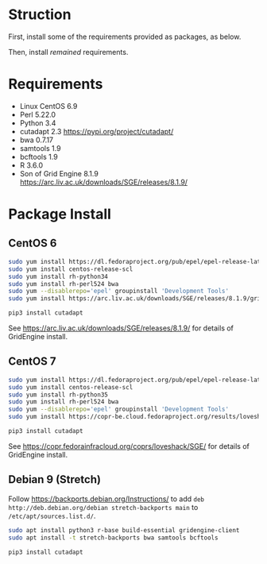 # Struction

First, install some of the requirements provided as packages, as below.

Then, install *remained* requirements.

# Requirements

 * Linux CentOS 6.9
 * Perl 5.22.0
 * Python 3.4
 * cutadapt 2.3 <https://pypi.org/project/cutadapt/>
 * bwa 0.7.17
 * samtools 1.9
 * bcftools 1.9
 * R 3.6.0
 * Son of Grid Engine 8.1.9 <https://arc.liv.ac.uk/downloads/SGE/releases/8.1.9/>

# Package Install

## CentOS 6

```bash
sudo yum install https://dl.fedoraproject.org/pub/epel/epel-release-latest-6.noarch.rpm
sudo yum install centos-release-scl
sudo yum install rh-python34
sudo yum install rh-perl524 bwa
sudo yum --disablerepo='epel' groupinstall 'Development Tools'
sudo yum install https://arc.liv.ac.uk/downloads/SGE/releases/8.1.9/gridengine-8.1.9-1.el6.x86_64.rpm

pip3 install cutadapt
```

See <https://arc.liv.ac.uk/downloads/SGE/releases/8.1.9/> for details of GridEngine install.

## CentOS 7

```bash
sudo yum install https://dl.fedoraproject.org/pub/epel/epel-release-latest-7.noarch.rpm
sudo yum install centos-release-scl
sudo yum install rh-python35
sudo yum install rh-perl524 bwa
sudo yum --disablerepo='epel' groupinstall 'Development Tools'
sudo yum install https://copr-be.cloud.fedoraproject.org/results/loveshack/SGE/epel-7-x86_64/00756477-gridengine/gridengine-8.1.9-2.el7.x86_64.rpm

pip3 install cutadapt
```

See <https://copr.fedorainfracloud.org/coprs/loveshack/SGE/> for details of GridEngine install.

## Debian 9 (Stretch)

Follow <https://backports.debian.org/Instructions/> to add `deb http://deb.debian.org/debian stretch-backports main` to `/etc/apt/sources.list.d/`.

```bash
sudo apt install python3 r-base build-essential gridengine-client
sudo apt install -t stretch-backports bwa samtools bcftools

pip3 install cutadapt
```
